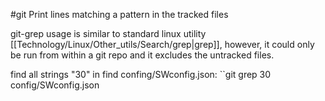 #git 
Print lines matching a pattern in the tracked files

git-grep usage is similar to standard linux utility [[Technology/Linux/Other_utils/Search/grep|grep]], however, it could only be run from within a git repo and it excludes the untracked files.

find all strings "30" in find confing/SWconfig.json: ``git grep 30 config/SWconfig.json
